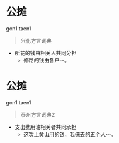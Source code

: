 # 公摊
gon1 taen1
> 兴化方言词典
- 所花的钱由相关人共同分担
  - 修路的钱由各户～。

# 公摊
gon1 taen1
> 泰州方言词典2
- 支出费用油相关者共同承担
  - 这次上黄山用的钱，我俫去的五个人～。
